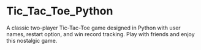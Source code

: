# Tic_Tac_Toe_Python
A classic two-player Tic-Tac-Toe game designed in Python with user names, restart option, and win record tracking. Play with friends and enjoy this nostalgic game.
